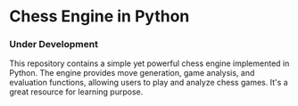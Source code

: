 # Chess Engine in Python
### Under Development
This repository contains a simple yet powerful chess engine implemented in Python. The engine provides move generation, game analysis, and evaluation functions, allowing users to play and analyze chess games. It's a great resource for learning purpose.
